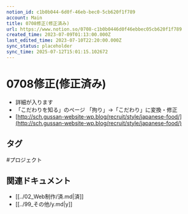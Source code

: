 ```yaml
---
notion_id: c1b0b044-6d0f-46eb-bec0-5cb620f1f789
account: Main
title: 0708修正(修正済み)
url: https://www.notion.so/0708-c1b0b0446d0f46ebbec05cb620f1f789
created_time: 2023-07-09T01:13:00.000Z
last_edited_time: 2023-07-10T22:20:00.000Z
sync_status: placeholder
sync_time: 2025-07-12T15:01:15.102672
---
```

# 0708修正(修正済み)

- 詳細が入ります
- 「こだわりを知る」のページ
「拘り」→「こだわり」に変換・修正
- [http://sch.gussan-website-wp.blog/recruit/style/japanese-food/](http://sch.gussan-website-wp.blog/recruit/style/japanese-food/)

## タグ

#プロジェクト 

## 関連ドキュメント

- [[../02_Web制作/済.md|済]]
- [[../99_その他/y.md|y]]
